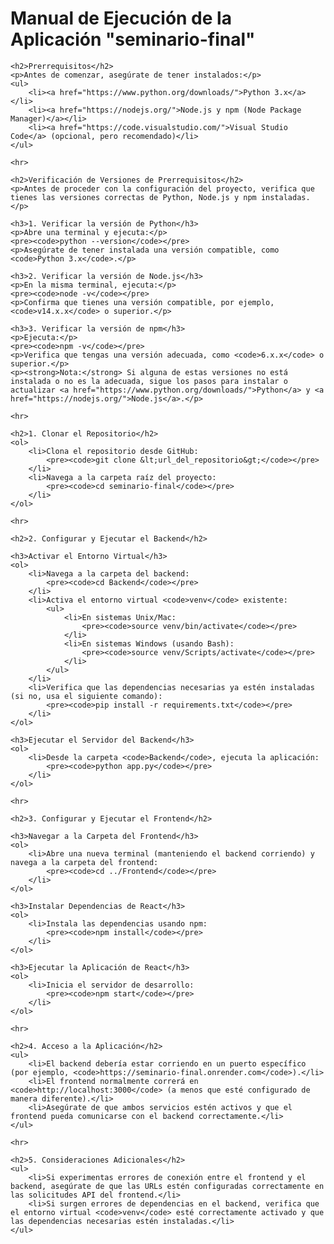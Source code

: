 <!DOCTYPE html>
<html lang="es">
<head>
    <meta charset="UTF-8">
    <meta name="viewport" content="width=device-width, initial-scale=1.0">
    <title>Manual de Ejecución de la Aplicación "seminario-final"</title>
</head>
<body>
    <h1>Manual de Ejecución de la Aplicación "seminario-final"</h1>

    <h2>Prerrequisitos</h2>
    <p>Antes de comenzar, asegúrate de tener instalados:</p>
    <ul>
        <li><a href="https://www.python.org/downloads/">Python 3.x</a></li>
        <li><a href="https://nodejs.org/">Node.js y npm (Node Package Manager)</a></li>
        <li><a href="https://code.visualstudio.com/">Visual Studio Code</a> (opcional, pero recomendado)</li>
    </ul>

    <hr>

    <h2>Verificación de Versiones de Prerrequisitos</h2>
    <p>Antes de proceder con la configuración del proyecto, verifica que tienes las versiones correctas de Python, Node.js y npm instaladas.</p>

    <h3>1. Verificar la versión de Python</h3>
    <p>Abre una terminal y ejecuta:</p>
    <pre><code>python --version</code></pre>
    <p>Asegúrate de tener instalada una versión compatible, como <code>Python 3.x</code>.</p>

    <h3>2. Verificar la versión de Node.js</h3>
    <p>En la misma terminal, ejecuta:</p>
    <pre><code>node -v</code></pre>
    <p>Confirma que tienes una versión compatible, por ejemplo, <code>v14.x.x</code> o superior.</p>

    <h3>3. Verificar la versión de npm</h3>
    <p>Ejecuta:</p>
    <pre><code>npm -v</code></pre>
    <p>Verifica que tengas una versión adecuada, como <code>6.x.x</code> o superior.</p>
    <p><strong>Nota:</strong> Si alguna de estas versiones no está instalada o no es la adecuada, sigue los pasos para instalar o actualizar <a href="https://www.python.org/downloads/">Python</a> y <a href="https://nodejs.org/">Node.js</a>.</p>

    <hr>

    <h2>1. Clonar el Repositorio</h2>
    <ol>
        <li>Clona el repositorio desde GitHub:
            <pre><code>git clone &lt;url_del_repositorio&gt;</code></pre>
        </li>
        <li>Navega a la carpeta raíz del proyecto:
            <pre><code>cd seminario-final</code></pre>
        </li>
    </ol>

    <hr>

    <h2>2. Configurar y Ejecutar el Backend</h2>

    <h3>Activar el Entorno Virtual</h3>
    <ol>
        <li>Navega a la carpeta del backend:
            <pre><code>cd Backend</code></pre>
        </li>
        <li>Activa el entorno virtual <code>venv</code> existente:
            <ul>
                <li>En sistemas Unix/Mac:
                    <pre><code>source venv/bin/activate</code></pre>
                </li>
                <li>En sistemas Windows (usando Bash):
                    <pre><code>source venv/Scripts/activate</code></pre>
                </li>
            </ul>
        </li>
        <li>Verifica que las dependencias necesarias ya estén instaladas (si no, usa el siguiente comando):
            <pre><code>pip install -r requirements.txt</code></pre>
        </li>
    </ol>

    <h3>Ejecutar el Servidor del Backend</h3>
    <ol>
        <li>Desde la carpeta <code>Backend</code>, ejecuta la aplicación:
            <pre><code>python app.py</code></pre>
        </li>
    </ol>

    <hr>

    <h2>3. Configurar y Ejecutar el Frontend</h2>

    <h3>Navegar a la Carpeta del Frontend</h3>
    <ol>
        <li>Abre una nueva terminal (manteniendo el backend corriendo) y navega a la carpeta del frontend:
            <pre><code>cd ../Frontend</code></pre>
        </li>
    </ol>

    <h3>Instalar Dependencias de React</h3>
    <ol>
        <li>Instala las dependencias usando npm:
            <pre><code>npm install</code></pre>
        </li>
    </ol>

    <h3>Ejecutar la Aplicación de React</h3>
    <ol>
        <li>Inicia el servidor de desarrollo:
            <pre><code>npm start</code></pre>
        </li>
    </ol>

    <hr>

    <h2>4. Acceso a la Aplicación</h2>
    <ul>
        <li>El backend debería estar corriendo en un puerto específico (por ejemplo, <code>https://seminario-final.onrender.com</code>).</li>
        <li>El frontend normalmente correrá en <code>http://localhost:3000</code> (a menos que esté configurado de manera diferente).</li>
        <li>Asegúrate de que ambos servicios estén activos y que el frontend pueda comunicarse con el backend correctamente.</li>
    </ul>

    <hr>

    <h2>5. Consideraciones Adicionales</h2>
    <ul>
        <li>Si experimentas errores de conexión entre el frontend y el backend, asegúrate de que las URLs estén configuradas correctamente en las solicitudes API del frontend.</li>
        <li>Si surgen errores de dependencias en el backend, verifica que el entorno virtual <code>venv</code> esté correctamente activado y que las dependencias necesarias estén instaladas.</li>
    </ul>
</body>
</html>
